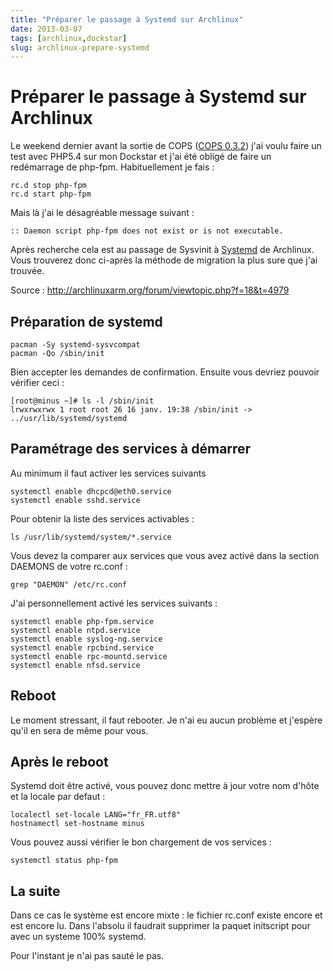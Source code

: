 ```yaml
---
title: "Préparer le passage à Systemd sur Archlinux"
date: 2013-03-07
tags: [archlinux,dockstar]
slug: archlinux-prepare-systemd
---
```

# Préparer le passage à Systemd sur Archlinux

Le weekend dernier avant la sortie de COPS ([COPS 0.3.2](/blog/cops-0.3.2)) j'ai voulu faire un test avec PHP5.4 sur mon Dockstar et j'ai été obligé de faire un redémarrage de php-fpm. Habituellement je fais :

```
rc.d stop php-fpm
rc.d start php-fpm
```
Mais là j'ai le désagréable message suivant :

```
:: Daemon script php-fpm does not exist or is not executable.
```
Après recherche cela est au passage de Sysvinit à [Systemd](https://wiki.archlinux.org/index.php/Systemd) de Archlinux. Vous trouverez donc ci-après la méthode de migration la plus sure que j'ai trouvée.

Source : http://archlinuxarm.org/forum/viewtopic.php?f=18&t=4979

## Préparation de systemd

```
pacman -Sy systemd-sysvcompat
pacman -Qo /sbin/init
```
Bien accepter les demandes de confirmation. Ensuite vous devriez pouvoir vérifier ceci :

```
[root@minus ~]# ls -l /sbin/init
lrwxrwxrwx 1 root root 26 16 janv. 19:38 /sbin/init -> ../usr/lib/systemd/systemd
```

## Paramétrage des services à démarrer

Au minimum il faut activer les services suivants

```
systemctl enable dhcpcd@eth0.service
systemctl enable sshd.service
```

Pour obtenir la liste des services activables :

```
ls /usr/lib/systemd/system/*.service
```

Vous devez la comparer aux services que vous avez activé dans la section DAEMONS de votre rc.conf :

```
grep "DAEMON" /etc/rc.conf
```

J'ai personnellement activé les services suivants :

```
systemctl enable php-fpm.service
systemctl enable ntpd.service
systemctl enable syslog-ng.service
systemctl enable rpcbind.service
systemctl enable rpc-mountd.service
systemctl enable nfsd.service
```

## Reboot

Le moment stressant, il faut rebooter. Je n'ai eu aucun problème et j'espère qu'il en sera de même pour vous.

## Après le reboot

Systemd doit être activé, vous pouvez donc mettre à jour votre nom d'hôte et la locale par defaut :

```
localectl set-locale LANG="fr_FR.utf8"
hostnamectl set-hostname minus
```

Vous pouvez aussi vérifier le bon chargement de vos services : 

```
systemctl status php-fpm
```

## La suite

Dans ce cas le système est encore mixte : le fichier rc.conf existe encore et est encore lu. Dans l'absolu il faudrait supprimer la paquet initscript pour avec un systeme 100% systemd.

Pour l'instant je n'ai pas sauté le pas.
